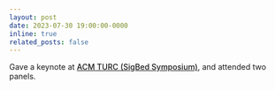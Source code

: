 ```yaml
---
layout: post
date: 2023-07-30 19:00:00-0000
inline: true
related_posts: false
---
```


Gave a keynote at <a href="https://www.acmturc.com/2023/en/index.html" style="font-weight: 500;">ACM TURC (SigBed Symposium)</a>, and attended two panels.
